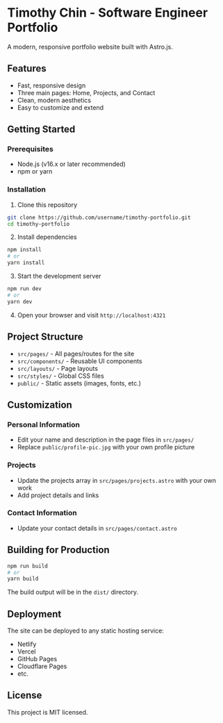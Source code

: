 # Timothy Chin - Software Engineer Portfolio

A modern, responsive portfolio website built with Astro.js.

## Features

- Fast, responsive design
- Three main pages: Home, Projects, and Contact
- Clean, modern aesthetics
- Easy to customize and extend

## Getting Started

### Prerequisites

- Node.js (v16.x or later recommended)
- npm or yarn

### Installation

1. Clone this repository
```bash
git clone https://github.com/username/timothy-portfolio.git
cd timothy-portfolio
```

2. Install dependencies
```bash
npm install
# or
yarn install
```

3. Start the development server
```bash
npm run dev
# or
yarn dev
```

4. Open your browser and visit `http://localhost:4321`

## Project Structure

- `src/pages/` - All pages/routes for the site
- `src/components/` - Reusable UI components
- `src/layouts/` - Page layouts
- `src/styles/` - Global CSS files
- `public/` - Static assets (images, fonts, etc.)

## Customization

### Personal Information

- Edit your name and description in the page files in `src/pages/`
- Replace `public/profile-pic.jpg` with your own profile picture

### Projects

- Update the projects array in `src/pages/projects.astro` with your own work
- Add project details and links

### Contact Information

- Update your contact details in `src/pages/contact.astro`

## Building for Production

```bash
npm run build
# or
yarn build
```

The build output will be in the `dist/` directory.

## Deployment

The site can be deployed to any static hosting service:

- Netlify
- Vercel
- GitHub Pages
- Cloudflare Pages
- etc.

## License

This project is MIT licensed.